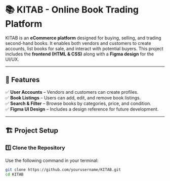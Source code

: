# 📚 KITAB - Online Book Trading Platform

KITAB is an **eCommerce platform** designed for buying, selling, and trading second-hand books. It enables both vendors and customers to create accounts, list books for sale, and interact with potential buyers. This project includes the **frontend (HTML & CSS)** along with a **Figma design** for the UI/UX.  

---

## 🌟 Features
✅ **User Accounts** – Vendors and customers can create profiles.  
✅ **Book Listings** – Users can add, edit, and remove book listings.  
✅ **Search & Filter** – Browse books by categories, price, and condition.  
✅ **Figma UI Design** – Includes a design reference for future development.  

---

## 🏗️ Project Setup  

### 1️⃣ Clone the Repository  
Use the following command in your terminal:  
```bash
git clone https://github.com/yourusername/KITAB.git
cd KITAB

